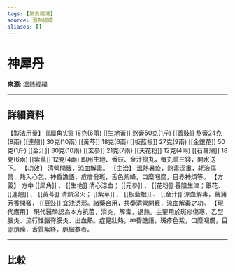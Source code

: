 ```yaml
---
tags: [氣血兩清]
source: 溫熱經緯
aliases: []
---
```


# 神犀丹

**來源**: 溫熱經緯  

---

## 詳細資料
【製法用量】 [[犀角尖]] 18克(6兩) [[生地黃]] 熬膏50克(1斤) [[香豉]] 熬膏24克(8兩) [[連翹]] 30克(10兩) [[黃芩]] 18克(6兩) [[板藍根]] 27克(9兩) [[金銀花]] 50克(1斤) [[金汁]] 30克(10兩) [[玄參]] 21克(7兩) [[天花粉]] 12克(4兩) [[石菖蒲]] 18克(6兩) [[紫草]] 12克(4兩)
即用生地、香豉、金汁搗丸，每丸重三錢，開水送下。
【功效】
清營開竅，涼血解毒。
【主治】
溫熱暑疫，熱毒深重，耗液傷營，熱入心包，神昏譫語，痘庴發斑，舌色紫絳，口糜咽腐，目赤神煩等。
【方義】
方中 [[犀角]] 、 [[生地]] 清心涼血； [[元參]] 、 [[花粉]] 養陰生津；銀花、 [[連翹]] 、 [[黃芩]] 清熱瀉火； [[紫草]] 、 [[板藍根]] 、 [[金汁]] 涼血解毒，菖蒲芳香開竅， [[豆豉]] 宜洩透邪。諸藥合用，共奏清營開竅，涼血解毒之功。
【現代應用】
現代醫學認為本方抗菌，消炎，解毒，退熱。主要用於斑疹傷寒、乙型腦炎、流行性腦脊膜炎、出血熱。症見壯熱，神昏譫語，斑疹色紫，口糜咽爛，目赤煩躁，舌質紫絳，脈細數者。

---

## 比較
